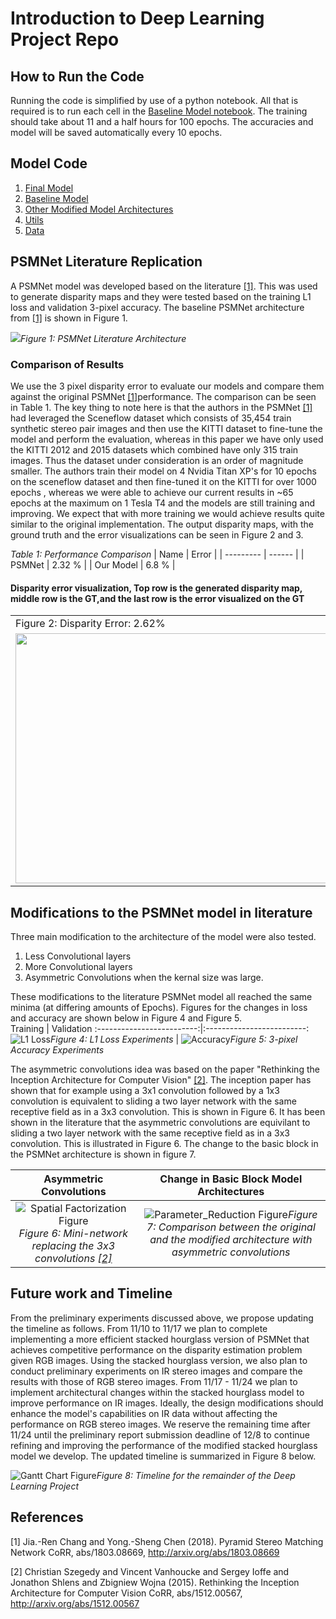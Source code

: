 
# Introduction to Deep Learning Project Repo

## How to Run the Code

Running the code is simplified by use of a python notebook. All that is required is to run each cell in the [Baseline Model notebook](Models/Baseline/11785_ProjMidterm_Baseline.ipynb). The training should take about 11 and a half hours for 100 epochs. The accuracies and model will be saved automatically every 10 epochs.

## Model Code

1. [Final Model](Models/Final/psmreimp_ir(1).ipynb)
2. [Baseline Model](Models/Baseline/11785_ProjMidterm_Baseline.ipynb)
3. [Other Modified Model Architectures](Models/Modified/11785_ProjMidterm_Parameter_Reduction.ipynb)
4. [Utils](Utils/plot_util.py)
5. [Data](Utils/data)

## PSMNet Literature Replication 

A PSMNet model was developed based on the literature [[1]](#1).  This was used to generate disparity maps and they were tested based on the training L1 loss and validation 3-pixel accuracy.  The baseline PSMNet architecture from [[1]](#1) is shown in Figure 1.  

![](./Images/Architecture_PSMNet.png)*Figure 1: PSMNet Literature Architecture*

### Comparison of Results
We use the 3 pixel disparity error to evaluate our models and compare them against the original PSMNet [[1]](#1)performance. The comparison can be seen in Table 1. The key thing to note here is that the authors in the PSMNet [[1]](#1) had leveraged the Sceneflow dataset which consists of 35,454 train synthetic stereo pair images and then use the KITTI dataset to fine-tune the model and perform the evaluation, whereas in this paper we have only used the KITTI 2012 and 2015 datasets which combined have only 315 train images. Thus the dataset under consideration is an order of magnitude smaller.  The authors train their model on 4 Nvidia Titan XP's for 10 epochs on the sceneflow dataset and then fine-tuned it on the KITTI for over 1000 epochs , whereas we were able to achieve our current results in ~65 epochs at the maximum on 1 Tesla T4 and the models are still training and improving.  We expect that with more training we would achieve results quite similar to the original implementation. The output disparity maps, with the ground truth and the error visualizations can be seen in Figure 2 and 3.

*Table 1: Performance Comparison*
| Name      |  Error |
| --------- | ------ |
| PSMNet    | 2.32 % |
| Our Model | 6.8 %  |

#### Disparity error visualization, Top row is the generated disparity map, middle row is the GT,and the last row is the error visualized on the GT

<table>
  <tr>
    <td>Figure 2: Disparity Error: 2.62% </td>
     <td>Figure 3: Disparity Error: 8.26</td>
  </tr>
  <tr>
    <td><img src="./Images/Ref_err.png" width=600 height=400></td>
    <td><img src="./Images/Model_err.png" width=600 height=400></td> 
  </tr>
 </table>

## Modifications to the PSMNet model in literature

Three main modification to the architecture of the model were also tested. 

1. Less Convolutional layers
2. More Convolutional layers
3. Asymmetric Convolutions when the kernal size was large. 

These modifications to the literature PSMNet model all reached the same minima (at differing amounts of Epochs).  Figures for the changes in loss and accuracy are shown below in Figure 4 and Figure 5.  
             Training                                              |                                        Validation
:-------------------------:|:-------------------------:
![L1 Loss](./Images/L1_loss.png)*Figure 4: L1 Loss Experiments*  |  ![Accuracy](./Images/Accuracy.png)*Figure 5: 3-pixel Accuracy Experiments*





The asymmetric convolutions idea was based on the paper "Rethinking the Inception Architecture for Computer Vision" [[2]](#2).  The inception paper has shown that for example using a 3x1 convolution followed by a 1x3 convolution is equivalent to sliding a two layer network with the same receptive field as in a 3x3 convolution.  This is shown in Figure 6.  It has been shown in the literature that the asymmetric convolutions are equivilant to sliding a two layer network with the same receptive field as in a 3x3 convolution.  This is illustrated in Figure 6.  The change to the basic block in the PSMNet architecture is shown in figure 7.  


Asymmetric Convolutions                                                                                                     |  Change in Basic Block Model Architectures 
:-------------------------:|:-------------------------:
![Spatial Factorization Figure](./Images/Spatial_Factorization.png)*Figure 6: Mini-network replacing the 3x3 convolutions [[2]](#2)*  |  ![Parameter_Reduction Figure](./Images/Parameter_Reduction.png)*Figure 7: Comparison between the original and the modified architecture with asymmetric convolutions*

## Future work and Timeline
From the preliminary experiments discussed above, we propose updating the timeline as follows. From 11/10 to 11/17 we plan to complete implementing a more efficient stacked hourglass version of PSMNet that achieves competitive performance on the disparity estimation problem given RGB images. Using the stacked hourglass version, we also plan to conduct preliminary experiments on IR stereo images and compare the results with those of RGB stereo images. From 11/17 - 11/24 we plan to implement architectural changes within the stacked hourglass model to improve performance on IR images. Ideally, the design modifications should enhance the model's capabilities on IR data without affecting the performance on RGB stereo images. We reserve the remaining time after 11/24 until the preliminary report submission deadline of 12/8 to continue refining and improving the performance of the modified stacked hourglass model we develop. The updated timeline is summarized in Figure 8 below.

![Gantt Chart Figure](./Images/Gantt_Chart.png)*Figure 8: Timeline for the remainder of the Deep Learning Project*

## References
<a id="1">[1]</a> 
Jia.-Ren Chang and Yong.-Sheng Chen (2018). 
Pyramid Stereo Matching Network
CoRR, abs/1803.08669, http://arxiv.org/abs/1803.08669

<a id="2">[2]</a> 
Christian Szegedy and
               Vincent Vanhoucke and
               Sergey Ioffe and
               Jonathon Shlens and
               Zbigniew Wojna (2015). 
Rethinking the Inception Architecture for Computer Vision 
CoRR, abs/1512.00567, http://arxiv.org/abs/1512.00567

